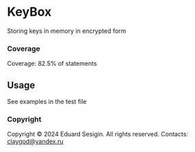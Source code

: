 # KeyBox

Storing keys in memory in encrypted form

### Coverage

Coverage: 82.5% of statements

## Usage

See examples in the test file

### Copyright 

Copyright © 2024 Eduard Sesigin. All rights reserved. Contacts: claygod@yandex.ru